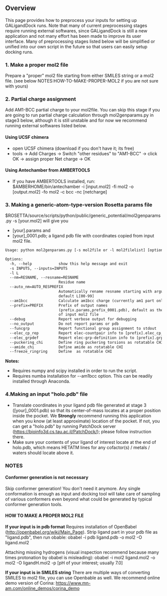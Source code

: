 ## Overview
This page provides how to preprocess your inputs for setting up GALigandDock runs. Note that many of current preprocessing stages require running external softwares, since GALigandDock is still a new application and not many effort has been made to improve its user interface. Many of preprocessing stages listed below will be simplified or unified into our own script in the future so that users can easily setup docking runs.

### 1. Make a proper mol2 file
Prepare a "proper" mol2 file starting from either SMILES string or a mol2 file.
(see below NOTES:HOW-TO-MAKE-PROPER-MOL2 if you are not sure with yours)

### 2. Partial charge assignment
Add AM1-BCC partial charge to your mol2file. You can skip this stage if you are going to 
run partial charge calculation through mol2genparams.py in stage3 below, although it is still unstable and for now we recommend running external softwares listed below.

#### Using UCSF chimera
- open UCSF chimera (download if you don't have it; its free)
- tools -> Add Charges -> Switch "other residues" to "AM1-BCC" -> click OK -> assign proper Net charge -> OK

#### Using Antechamber from AMBERTOOLS
- If you have AMBERTOOLS installed, run:
$AMBERHOME/bin/antechamber -i [input.mol2] -fi mol2 -o [output.mol2] -fo mol2 -c bcc -nc [netcharge] 

### 3. Making a generic-atom-type-version Rosetta params file

$ROSETTA/source/scripts/python/public/generic_potential/mol2genparams.py -s [your.mol2]
will give you
- [your].params and
- [your]_0001.pdb; a ligand pdb file with coordinates copied from input mol2 file.

```html
Usage: python mol2genparams.py [-s mol2file or -l mol2filelist] [options]

Options:
  -h, --help            show this help message and exit
  -s INPUTS, --inputs=INPUTS
  -l L                  
  --nm=RESNAME, --resname=RESNAME
                        Residue name
  --auto_nm=AUTO_RESPREFIX
                        Automatically rename resname starting with argument;
                        default L[00-99]
  --am1bcc              Calculate am1bcc charge (currently am1 part only; bcc will be added soon)
  --prefix=PREFIX       Prefix of output names
                        (prefix.params,prefix_0001.pdb), default as the prefix
                        of input mol2 file
  --debug               Report verbose output for debugging
  --no_output           Do not report params or pdb
  --funcgrp             Report functional group assignment to stdout
  --elec_cp_rep         Report elec-countpair info to [prefix].elec_cp_ref
  --elec_grpdef         Report elec-grp-definition info to [prefix].grpref
  --puckering_chi       Define ring puckering torsions as rotatable CHI
  --amide_chi           Define amide as rotatable CHI
  --freeze_ringring     Define  as rotatable CHI
```

**Notes:**

* Requires numpy and scipy installed in order to run the script.
* Requires numba installation for --am1bcc option. This can be readily installed through Anaconda.

### 4.Making an input "holo.pdb" file
- Translate coordinates in your ligand pdb file generated at stage 3 ([your]_0001.pdb) so that its center-of-mass locates at a proper position inside the pocket. We __Strongly__ recommend running this application when you know (at least approximate) location of the pocket. If not, you can get a "holo.pdb" by running PatchDock server (https://bioinfo3d.cs.tau.ac.il/PatchDock/); please follow instruction there.
- Make sure your contents of your ligand of interest locate at the end of holo.pdb, which means HETATM lines for any cofactor(s) / metals / waters should locate above it.

### NOTES
#### Conformer generation is not necessary
Skip conformer generation! You don't need it anymore. Any single conformation is enough as input and docking tool will take care of sampling of various conformers even beyond what could be generated by typical conformer generation tools.

#### HOW TO MAKE A PROPER MOL2 FILE
**If your input is in pdb format**
Requires installation of OpenBabel (http://openbabel.org/wiki/Main_Page). Strip ligand part in your pdb file as "ligand.pdb", then run obable:
obabel -i pdb ligand.pdb -o mol2 -O ligand.mol2 

Attaching missing hydrogens (visual inspection recommend because many times protonation by obabel is misleading):
obabel -i mol2 ligand.mol2 -o mol2 -O ligandH.mol2 -p [pH of your interest; usually 7.0]

**If your input is in SMILES string**
There are multiple ways of converting SMILES to mol2 file, you can use Openbable as well. We recommend online demo version of Corina:
https://www.mn-am.com/online_demos/corina_demo